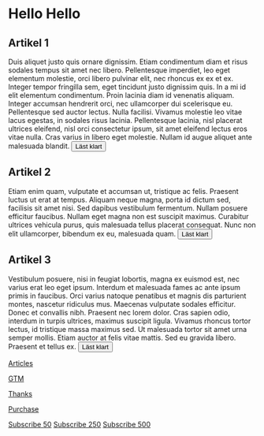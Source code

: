 # Hello Hello

## Artikel 1
Duis aliquet justo quis ornare dignissim. Etiam condimentum diam et risus sodales tempus sit amet nec libero. Pellentesque imperdiet, leo eget elementum molestie, orci libero pulvinar elit, nec rhoncus ex ex et ex. Integer tempor fringilla sem, eget tincidunt justo dignissim quis. In a mi id elit elementum condimentum. Proin lacinia diam id venenatis aliquam. Integer accumsan hendrerit orci, nec ullamcorper dui scelerisque eu. Pellentesque sed auctor lectus. Nulla facilisi. Vivamus molestie leo vitae lacus egestas, in sodales risus lacinia. Pellentesque lacinia, nisl placerat ultrices eleifend, nisl orci consectetur ipsum, sit amet eleifend lectus eros vitae nulla. Cras varius in libero eget molestie. Nullam id augue aliquet ante malesuada blandit.
<button id="read">Läst klart</button>

## Artikel 2
Etiam enim quam, vulputate et accumsan ut, tristique ac felis. Praesent luctus ut erat at tempus. Aliquam neque magna, porta id dictum sed, facilisis sit amet nisi. Sed dapibus vestibulum fermentum. Nullam posuere efficitur faucibus. Nullam eget magna non est suscipit maximus. Curabitur ultrices vehicula purus, quis malesuada tellus placerat consequat. Nunc non elit ullamcorper, bibendum ex eu, malesuada quam.
<button>Läst klart</button>

## Artikel 3
Vestibulum posuere, nisi in feugiat lobortis, magna ex euismod est, nec varius erat leo eget ipsum. Interdum et malesuada fames ac ante ipsum primis in faucibus. Orci varius natoque penatibus et magnis dis parturient montes, nascetur ridiculus mus. Maecenas vulputate sodales efficitur. Donec et convallis nibh. Praesent nec lorem dolor. Cras sapien odio, interdum in turpis ultrices, maximus suscipit ligula. Vivamus rhoncus tortor lectus, id tristique massa maximus sed. Ut malesuada tortor sit amet urna semper mollis. Etiam auctor at felis vitae mattis. Sed eu gravida libero. Praesent et tellus ex.
<button>Läst klart</button>

[Articles](/articles)

[GTM](/testgtm)

[Thanks](/thank-you)

[Purchase](/purchase-complete)

<a href="/subscribed" class="sub-link" data-subvalue="50">Subscribe 50</a>
<a href="/subscribed" class="sub-link" data-subvalue="250">Subscribe 250</a>
<a href="/subscribed" class="sub-link" data-subvalue="500">Subscribe 500</a>
